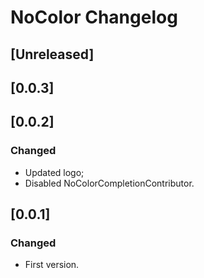 # NoColor Changelog

## [Unreleased]
## [0.0.3]

## [0.0.2]
### Changed
- Updated logo;
- Disabled NoColorCompletionContributor.

## [0.0.1]
### Changed
- First version.
